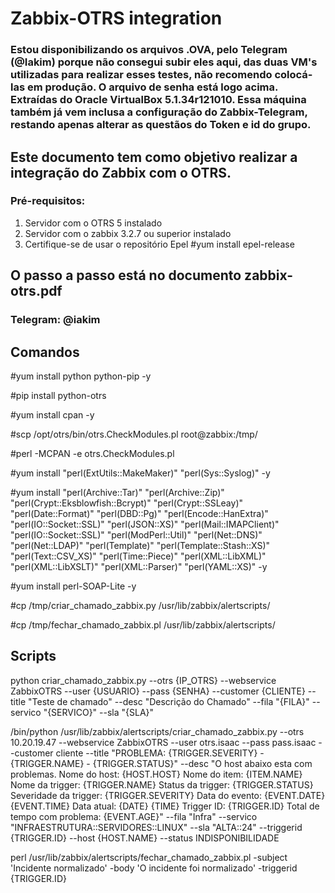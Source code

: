 # Zabbix-OTRS integration

### Estou disponibilizando os arquivos .OVA, pelo Telegram (@Iakim) porque não consegui subir eles aqui, das duas VM's utilizadas para realizar esses testes, não recomendo colocá-las em produção. O arquivo de senha está logo acima. Extraídas do Oracle VirtualBox 5.1.34r121010. Essa máquina também já vem inclusa a configuração do Zabbix-Telegram, restando apenas alterar as questãos do Token e id do grupo.

## Este documento tem como objetivo realizar a integração do Zabbix com o OTRS.

### Pré-requisitos:

1. Servidor com o OTRS 5 instalado
2. Servidor com o zabbix 3.2.7 ou superior instalado
3. Certifique-se de usar o repositório Epel
#yum install epel-release

## O passo a passo está no documento zabbix-otrs.pdf

### Telegram: @iakim

## Comandos

#yum install python python-pip -y

#pip install python-otrs

#yum install cpan -y

#scp /opt/otrs/bin/otrs.CheckModules.pl root@zabbix:/tmp/

#perl -MCPAN -e otrs.CheckModules.pl

#yum install "perl(ExtUtils::MakeMaker)" "perl(Sys::Syslog)" -y

#yum install "perl(Archive::Tar)" "perl(Archive::Zip)" "perl(Crypt::Eksblowfish::Bcrypt)" "perl(Crypt::SSLeay)" "perl(Date::Format)" "perl(DBD::Pg)" "perl(Encode::HanExtra)" "perl(IO::Socket::SSL)" "perl(JSON::XS)" "perl(Mail::IMAPClient)" "perl(IO::Socket::SSL)" "perl(ModPerl::Util)" "perl(Net::DNS)" "perl(Net::LDAP)" "perl(Template)" "perl(Template::Stash::XS)" "perl(Text::CSV_XS)" "perl(Time::Piece)" "perl(XML::LibXML)" "perl(XML::LibXSLT)" "perl(XML::Parser)" "perl(YAML::XS)" -y

#yum install perl-SOAP-Lite -y

#cp /tmp/criar_chamado_zabbix.py /usr/lib/zabbix/alertscripts/

#cp /tmp/fechar_chamado_zabbix.pl /usr/lib/zabbix/alertscripts/

## Scripts

python criar_chamado_zabbix.py --otrs {IP_OTRS} --webservice ZabbixOTRS --user {USUARIO} --pass {SENHA} --customer {CLIENTE} --title "Teste de chamado" --desc "Descrição do Chamado" --fila "{FILA}" --servico "{SERVICO}" --sla "{SLA}"

/bin/python /usr/lib/zabbix/alertscripts/criar_chamado_zabbix.py --otrs 10.20.19.47 --webservice ZabbixOTRS --user otrs.isaac --pass pass.isaac --customer cliente --title "PROBLEMA: {TRIGGER.SEVERITY} - {TRIGGER.NAME} - {TRIGGER.STATUS}" --desc "O host abaixo esta com problemas.
Nome do host: {HOST.HOST}
Nome do item: {ITEM.NAME}
Nome da trigger: {TRIGGER.NAME}
Status da trigger: {TRIGGER.STATUS}
Severidade da trigger: {TRIGGER.SEVERITY}
Data do evento: {EVENT.DATE} {EVENT.TIME}
Data atual: {DATE} {TIME}
Trigger ID: {TRIGGER.ID}
Total de tempo com problema: {EVENT.AGE}" --fila "Infra" --servico "INFRAESTRUTURA::SERVIDORES::LINUX" --sla "ALTA::24" --triggerid {TRIGGER.ID} --host {HOST.NAME} --status INDISPONIBILIDADE

perl /usr/lib/zabbix/alertscripts/fechar_chamado_zabbix.pl -subject 'Incidente normalizado' -body 'O incidente foi normalizado' -triggerid {TRIGGER.ID}
